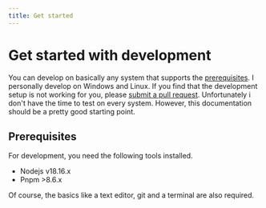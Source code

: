```yaml
---
title: Get started
---
```


# Get started with development

You can develop on basically any system that supports the [prerequisites](/development#prerequisites).
I personally develop on Windows and Linux. If you find that the development setup is not working for you, please [submit a pull request](https://github.com/ViewTube/viewtube). Unfortunately i don't have the time to test on every system. However, this documentation should be a pretty good starting point.

## Prerequisites

For development, you need the following tools installed.

- Nodejs v18.16.x
- Pnpm >8.6.x

Of course, the basics like a text editor, git and a terminal are also required.
